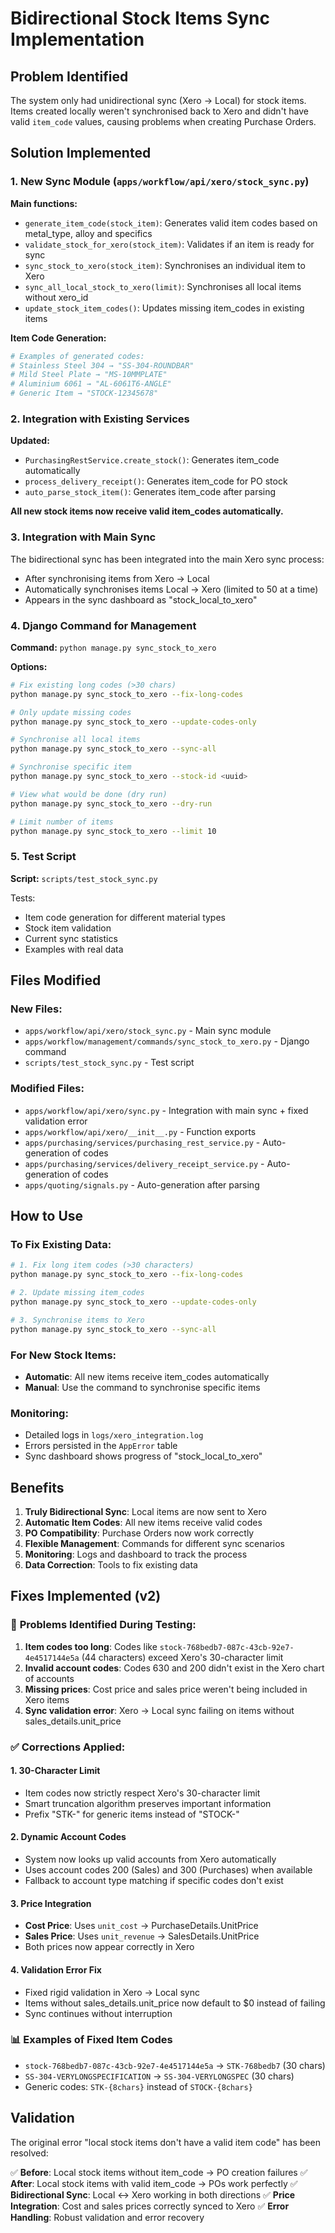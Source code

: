 # Bidirectional Stock Items Sync Implementation

## Problem Identified

The system only had unidirectional sync (Xero → Local) for stock items. Items created locally weren't synchronised back to Xero and didn't have valid `item_code` values, causing problems when creating Purchase Orders.

## Solution Implemented

### 1. New Sync Module (`apps/workflow/api/xero/stock_sync.py`)

**Main functions:**

- `generate_item_code(stock_item)`: Generates valid item codes based on metal_type, alloy and specifics
- `validate_stock_for_xero(stock_item)`: Validates if an item is ready for sync
- `sync_stock_to_xero(stock_item)`: Synchronises an individual item to Xero
- `sync_all_local_stock_to_xero(limit)`: Synchronises all local items without xero_id
- `update_stock_item_codes()`: Updates missing item_codes in existing items

**Item Code Generation:**
```python
# Examples of generated codes:
# Stainless Steel 304 → "SS-304-ROUNDBAR"
# Mild Steel Plate → "MS-10MMPLATE"
# Aluminium 6061 → "AL-6061T6-ANGLE"
# Generic Item → "STOCK-12345678"
```

### 2. Integration with Existing Services

**Updated:**
- `PurchasingRestService.create_stock()`: Generates item_code automatically
- `process_delivery_receipt()`: Generates item_code for PO stock
- `auto_parse_stock_item()`: Generates item_code after parsing

**All new stock items now receive valid item_codes automatically.**

### 3. Integration with Main Sync

The bidirectional sync has been integrated into the main Xero sync process:
- After synchronising items from Xero → Local
- Automatically synchronises items Local → Xero (limited to 50 at a time)
- Appears in the sync dashboard as "stock_local_to_xero"

### 4. Django Command for Management

**Command:** `python manage.py sync_stock_to_xero`

**Options:**
```bash
# Fix existing long codes (>30 chars)
python manage.py sync_stock_to_xero --fix-long-codes

# Only update missing codes
python manage.py sync_stock_to_xero --update-codes-only

# Synchronise all local items
python manage.py sync_stock_to_xero --sync-all

# Synchronise specific item
python manage.py sync_stock_to_xero --stock-id <uuid>

# View what would be done (dry run)
python manage.py sync_stock_to_xero --dry-run

# Limit number of items
python manage.py sync_stock_to_xero --limit 10
```

### 5. Test Script

**Script:** `scripts/test_stock_sync.py`

Tests:
- Item code generation for different material types
- Stock item validation
- Current sync statistics
- Examples with real data

## Files Modified

### New Files:
- `apps/workflow/api/xero/stock_sync.py` - Main sync module
- `apps/workflow/management/commands/sync_stock_to_xero.py` - Django command
- `scripts/test_stock_sync.py` - Test script

### Modified Files:
- `apps/workflow/api/xero/sync.py` - Integration with main sync + fixed validation error
- `apps/workflow/api/xero/__init__.py` - Function exports
- `apps/purchasing/services/purchasing_rest_service.py` - Auto-generation of codes
- `apps/purchasing/services/delivery_receipt_service.py` - Auto-generation of codes
- `apps/quoting/signals.py` - Auto-generation after parsing

## How to Use

### To Fix Existing Data:
```bash
# 1. Fix long item codes (>30 characters)
python manage.py sync_stock_to_xero --fix-long-codes

# 2. Update missing item_codes
python manage.py sync_stock_to_xero --update-codes-only

# 3. Synchronise items to Xero
python manage.py sync_stock_to_xero --sync-all
```

### For New Stock Items:
- **Automatic**: All new items receive item_codes automatically
- **Manual**: Use the command to synchronise specific items

### Monitoring:
- Detailed logs in `logs/xero_integration.log`
- Errors persisted in the `AppError` table
- Sync dashboard shows progress of "stock_local_to_xero"

## Benefits

1. **Truly Bidirectional Sync**: Local items are now sent to Xero
2. **Automatic Item Codes**: All new items receive valid codes
3. **PO Compatibility**: Purchase Orders now work correctly
4. **Flexible Management**: Commands for different sync scenarios
5. **Monitoring**: Logs and dashboard to track the process
6. **Data Correction**: Tools to fix existing data

## Fixes Implemented (v2)

### 🚨 **Problems Identified During Testing:**
1. **Item codes too long**: Codes like `stock-768bedb7-087c-43cb-92e7-4e4517144e5a` (44 characters) exceed Xero's 30-character limit
2. **Invalid account codes**: Codes 630 and 200 didn't exist in the Xero chart of accounts
3. **Missing prices**: Cost price and sales price weren't being included in Xero items
4. **Sync validation error**: Xero → Local sync failing on items without sales_details.unit_price

### ✅ **Corrections Applied:**

#### 1. **30-Character Limit**
- Item codes now strictly respect Xero's 30-character limit
- Smart truncation algorithm preserves important information
- Prefix "STK-" for generic items instead of "STOCK-"

#### 2. **Dynamic Account Codes**
- System now looks up valid accounts from Xero automatically
- Uses account codes 200 (Sales) and 300 (Purchases) when available
- Fallback to account type matching if specific codes don't exist

#### 3. **Price Integration**
- **Cost Price**: Uses `unit_cost` → PurchaseDetails.UnitPrice
- **Sales Price**: Uses `unit_revenue` → SalesDetails.UnitPrice
- Both prices now appear correctly in Xero

#### 4. **Validation Error Fix**
- Fixed rigid validation in Xero → Local sync
- Items without sales_details.unit_price now default to $0 instead of failing
- Sync continues without interruption

### 📊 **Examples of Fixed Item Codes**

- `stock-768bedb7-087c-43cb-92e7-4e4517144e5a` → `STK-768bedb7` (30 chars)
- `SS-304-VERYLONGSPECIFICATION` → `SS-304-VERYLONGSPEC` (30 chars)
- Generic codes: `STK-{8chars}` instead of `STOCK-{8chars}`

## Validation

The original error "local stock items don't have a valid item code" has been resolved:

✅ **Before**: Local stock items without item_code → PO creation failures
✅ **After**: Local stock items with valid item_code → POs work perfectly
✅ **Bidirectional Sync**: Local ↔ Xero working in both directions
✅ **Price Integration**: Cost and sales prices correctly synced to Xero
✅ **Error Handling**: Robust validation and error recovery
